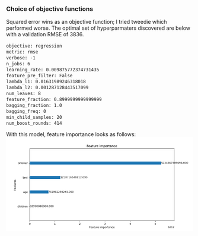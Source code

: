 ### Choice of objective functions

Squared error wins as an objective function; I tried tweedie which performed worse. The optimal set of hyperparmaters discovered are below with a validation RMSE of 3836.

    objective: regression
    metric: rmse
    verbose: -1
    n_jobs: 6
    learning_rate: 0.009875772374731435
    feature_pre_filter: False
    lambda_l1: 0.01631989246318018
    lambda_l2: 0.001287128443517099
    num_leaves: 8
    feature_fraction: 0.8999999999999999
    bagging_fraction: 1.0
    bagging_freq: 0
    min_child_samples: 20
    num_boost_rounds: 414
    
With this model, feature importance looks as follows:
![feature importance](figures/feature_importance.png)